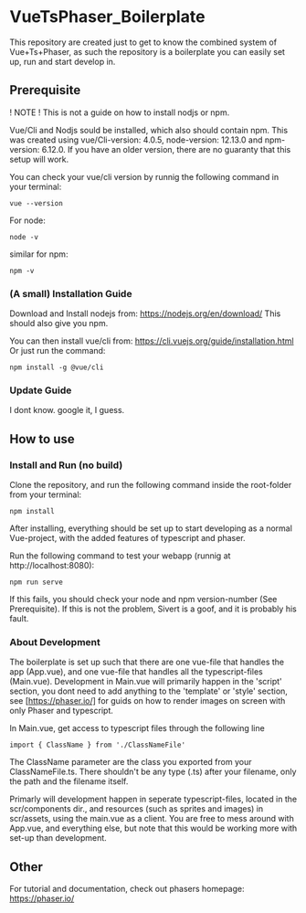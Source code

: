 # VueTsPhaser_Boilerplate

This repository are created just to get to know the combined system of Vue+Ts+Phaser, as such the repository is a boilerplate you can easily set up, run and start develop in. 


## Prerequisite

! NOTE ! This is not a guide on how to install nodjs or npm.

Vue/Cli and Nodjs sould be installed, which also should contain npm. This was created using vue/Cli-version: 4.0.5,  node-version: 12.13.0 and npm-version: 6.12.0. If you have an older version, there are no guaranty that this setup will work.

You can check your vue/cli version by runnig the following command in your terminal:

```
vue --version
```


For node: 

```
node -v
```

similar for npm:

```
npm -v
```

### (A small) Installation Guide

Download and Install nodejs from: https://nodejs.org/en/download/
This should also give you npm. 

You can then install vue/cli from: https://cli.vuejs.org/guide/installation.html
Or just run the command:

```
npm install -g @vue/cli
```

### Update Guide
I dont know. google it, I guess.

## How to use

### Install and Run (no build)
Clone the repository, and run the following command inside the root-folder from your terminal:

```
npm install
```
After installing, everything should be set up to start developing as a normal Vue-project, with the added features of typescript and phaser. 

Run the following command to test your webapp (runnig at http://localhost:8080):

```
npm run serve
```

If this fails, you should check your node and npm version-number (See Prerequisite). If this is not the problem, Sivert is a goof, and it is probably his fault.

### About Development

The boilerplate is set up such that there are one vue-file that handles the app (App.vue), and one vue-file that handles all the typescript-files (Main.vue). Development in Main.vue will primarily happen in the 'script' section, you dont need to add anything to the 'template' or 'style' section, see [https://phaser.io/]  for guids on how to render images on screen with only Phaser and typescript. 

In Main.vue, get access to typescript files through the following line

```
import { ClassName } from './ClassNameFile'
```

The ClassName parameter are the class you exported from your ClassNameFile.ts. There shouldn't be any type (.ts) after your filename, only the path and the filename itself.

Primarly will development happen in seperate typescript-files, located in the scr/components dir., and resources (such as sprites and images) in scr/assets, using the main.vue as a client. You are free to mess around with App.vue, and everything else, but note that this would be working more with set-up than development. 


## Other

For tutorial and documentation, check out phasers homepage: https://phaser.io/ 











